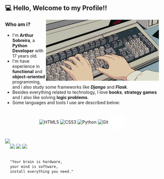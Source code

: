 ## 💻 Hello, Welcome to my Profile!!

<img src=pragramming.gif height=200 align=right>

### Who am i?
  * I'm **Arthur Sobreira**, a **Python Developer** with 17 years old. 
  * I'm have experience in **functional** and **object-oriented** programming, 
    and i also study some frameworks like ***Django*** and ***Flask***.
  * Besides everything related to technology, I love **books**, **strategy games** and I also like solving **logic problems**.
  * Some languages and tools I use are described below:

<div align="center" style="display: inline_block"><br>
  <img align="center" alt="HTML5" height=50
       src="https://cdn.jsdelivr.net/gh/devicons/devicon/icons/html5/html5-original.svg">
  <img align="center" alt="CSS3" height=50
       src="https://cdn.jsdelivr.net/gh/devicons/devicon/icons/css3/css3-original.svg">
  <img align="center" alt="Python" height=60 
       src="https://cdn.jsdelivr.net/gh/devicons/devicon/icons/python/python-original.svg">
  <img align="center" alt="Git" height=50 
       src="https://cdn.jsdelivr.net/gh/devicons/devicon/icons/git/git-original.svg">
  <img align="center" alt="GitHub" height=50
       src=github-icon.png>
</div>

##

<div>
  <a href="https://github.com/ArthurSobreira">
  <img align="left" height="170" src="https://github-readme-stats.vercel.app/api?username=ArthurSobreira&show_icons=false&theme=nord&include_all_commits=false&count_private=false"><br>
  <a align="center" href="https://instagram.com/arthursserpa" target="_blank"><img src="https://img.shields.io/badge/-Instagram-%23E4405F?style=for-the-badge&logo=instagram&logoColor=white" target="_blank"></a>
  <a align="center" href="mailto:tutusobreirai@gmail.com"><img src="https://img.shields.io/badge/-Gmail-%23333?style=for-the-badge&logo=gmail&logoColor=white" target="_blank"></a>
  <a align="center" href="https://www.linkedin.com/in/arthur-sobreira-96591722b" target="_blank"><img src="https://img.shields.io/badge/-LinkedIn-%230077B5?style=for-the-badge&logo=linkedin&logoColor=white" target="_blank"></a>
</div>
 
<br> 

```
"Your brain is hardware, 
your mind is software, 
install everything you need."
```
 
 
 
 
 
 
 
 
 
 
 
 
